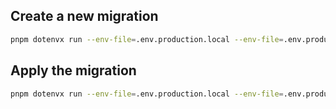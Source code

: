 ## Create a new migration

```bash
pnpm dotenvx run --env-file=.env.production.local --env-file=.env.production -- pnpm prisma migrate dev --create-only
```

## Apply the migration

```bash
pnpm dotenvx run --env-file=.env.production.local --env-file=.env.production -- pnpm prisma migrate deploy
```
